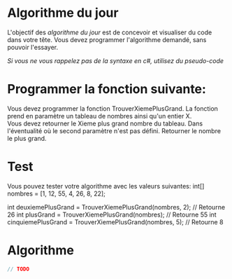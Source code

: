 # Algorithme du jour
L'objectif des *algorithme du jour* est de concevoir et visualiser du code dans votre tête.  Vous devez programmer l'algorithme demandé, sans pouvoir l'essayer.

*Si vous ne vous rappelez pas de la syntaxe en c#, utilisez du pseudo-code*

# Programmer la fonction suivante:
Vous devez programmer la fonction TrouverXiemePlusGrand.  La fonction prend en paramètre un tableau de nombres ainsi qu'un entier X.  
Vous devez retourner le Xieme plus grand nombre du tableau.
Dans l'éventualité où le second paramètre n'est pas défini.  Retourner le nombre le plus grand.

# Test
Vous pouvez tester votre algorithme avec les valeurs suivantes:
int[] nombres = [1, 12, 55, 4, 26, 8, 22];

int deuxiemePlusGrand = TrouverXiemePlusGrand(nombres, 2); // Retourne 26
int plusGrand = TrouverXiemePlusGrand(nombres); // Retourne 55
int cinquiemePlusGrand = TrouverXiemePlusGrand(nombres, 5); // Retourne 8

# Algorithme
```c#
// TODO

```
